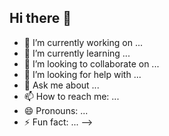 ## Hi there 👋


- 🔭 I’m currently working on ...
- 🌱 I’m currently learning ...
- 👯 I’m looking to collaborate on ...
- 🤔 I’m looking for help with ...
- 💬 Ask me about ...
- 📫 How to reach me: ...
- 😄 Pronouns: ...
- ⚡ Fun fact: ...
-->
<!--
**Memohalliwell/Memohalliwell** is a ✨ _special_ ✨ repository because its `README.md` (this file) appears on your GitHub profile.

Here are some ideas to get you started:

